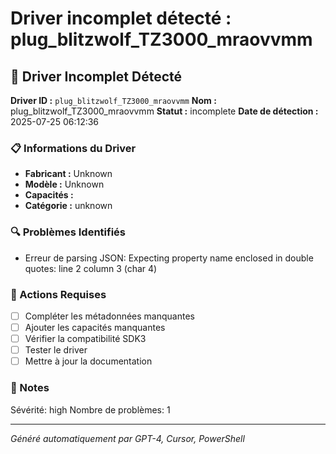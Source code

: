 # Driver incomplet détecté : plug_blitzwolf_TZ3000_mraovvmm

## 🚨 Driver Incomplet Détecté

**Driver ID :** `plug_blitzwolf_TZ3000_mraovvmm`
**Nom :** plug_blitzwolf_TZ3000_mraovvmm
**Statut :** incomplete
**Date de détection :** 2025-07-25 06:12:36

### 📋 Informations du Driver
- **Fabricant :** Unknown
- **Modèle :** Unknown
- **Capacités :** 
- **Catégorie :** unknown

### 🔍 Problèmes Identifiés
- Erreur de parsing JSON: Expecting property name enclosed in double quotes: line 2 column 3 (char 4)

### 🎯 Actions Requises
- [ ] Compléter les métadonnées manquantes
- [ ] Ajouter les capacités manquantes
- [ ] Vérifier la compatibilité SDK3
- [ ] Tester le driver
- [ ] Mettre à jour la documentation

### 📝 Notes
Sévérité: high
Nombre de problèmes: 1

---
*Généré automatiquement par GPT-4, Cursor, PowerShell*

